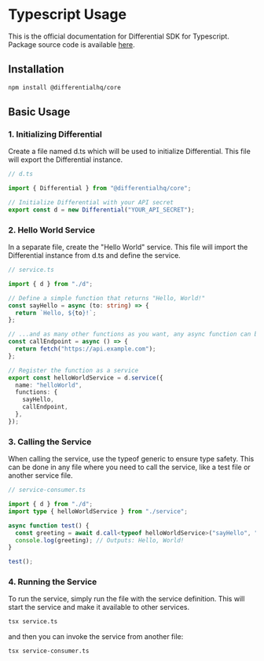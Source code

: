 # Typescript Usage

This is the official documentation for Differential SDK for Typescript. Package source code is available [here](https://github.com/differentialhq/differential/tree/main/ts-core).

## Installation

```bash
npm install @differentialhq/core
```

## Basic Usage

### 1. Initializing Differential

Create a file named d.ts which will be used to initialize Differential. This file will export the Differential instance.

```typescript
// d.ts

import { Differential } from "@differentialhq/core";

// Initialize Differential with your API secret
export const d = new Differential("YOUR_API_SECRET");
```

### 2. Hello World Service

In a separate file, create the "Hello World" service. This file will import the Differential instance from d.ts and define the service.

```typescript
// service.ts

import { d } from "./d";

// Define a simple function that returns "Hello, World!"
const sayHello = async (to: string) => {
  return `Hello, ${to}!`;
};

// ...and as many other functions as you want, any async function can be a service operation
const callEndpoint = async () => {
  return fetch("https://api.example.com");
};

// Register the function as a service
export const helloWorldService = d.service({
  name: "helloWorld",
  functions: {
    sayHello,
    callEndpoint,
  },
});
```

### 3. Calling the Service

When calling the service, use the typeof generic to ensure type safety. This can be done in any file where you need to call the service, like a test file or another service file.

```typescript
// service-consumer.ts

import { d } from "./d";
import type { helloWorldService } from "./service";

async function test() {
  const greeting = await d.call<typeof helloWorldService>("sayHello", "World");
  console.log(greeting); // Outputs: Hello, World!
}

test();
```

### 4. Running the Service

To run the service, simply run the file with the service definition. This will start the service and make it available to other services.

```bash
tsx service.ts
```

and then you can invoke the service from another file:

```bash
tsx service-consumer.ts
```